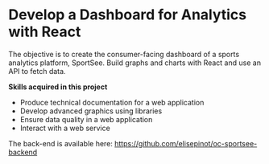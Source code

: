# Develop a Dashboard for Analytics with React

The objective is to create the consumer-facing dashboard of a sports analytics platform, SportSee. 
Build graphs and charts with React and use an API to fetch data.

**Skills acquired in this project**

* Produce technical documentation for a web application
* Develop advanced graphics using libraries
* Ensure data quality in a web application
* Interact with a web service 


The back-end is available here: https://github.com/elisepinot/oc-sportsee-backend
